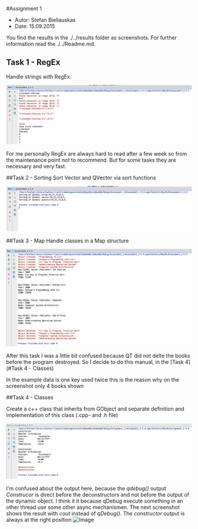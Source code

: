 #Assignment 1

* Autor:    Stefan Bieliauskas
* Date:     15.09.2015

You find the results in the ./../results folder as screenshots.
For further information read the ./../Readme.md.


## Task 1 - RegEx 
Handle strings with RegEx. 

![Image](../results/Result-1-1-1.png?raw=true)

For me personally RegEx are always hard to read after a few week so from the maintenance point not to recommend. 
But for some tasks they are necessary and very fast. 


##Task 2 - Sorting
 Sort Vector and QVector via sort functions 
 
![Image](../results/Result-1-1-2.png?raw=true)



##Task 3 - Map
 Handle classes in a Map structure 
 
![Image](../results/Result-1-1-3.png?raw=true)

After this task I was a little bit confused because QT did not delte the books before the program destroyed. 
So I decide to do this manual, in the [Task 4](#Task 4 - Classes)

In the example data is one key used twice this is the reason why on the screenshot only 4 books shown 

##Task 4 - Classes

Create a c++ class that inherits from GObject and separate definition and implementation of this class (.cpp- and .h file)

![Image](../results/Result-1-1-4.png?raw=true)

I'm confused about the output here, because the *qdebug()* output *Construcor* is direct before the deconstructors and not before the output of the dynamic object. 
I think it it because qDebug execute something in an other thread use some other async mechanismen. The next screenshot shows the result with *cout* instead of  *qDebug()*. The *constructor* output is always at the right position
![Image](../../../blob/1-1-4-cout-test/results/Result-1-1-4.png?raw=true)